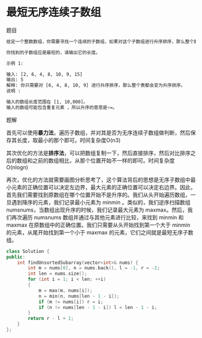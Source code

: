 # 最短无序连续子数组

题目

```bash
给定一个整数数组，你需要寻找一个连续的子数组，如果对这个子数组进行升序排序，那么整个数组都会变为升序排序。

你找到的子数组应是最短的，请输出它的长度。

示例 1:

输入: [2, 6, 4, 8, 10, 9, 15]
输出: 5
解释: 你只需要对 [6, 4, 8, 10, 9] 进行升序排序，那么整个表都会变为升序排序。
说明 :

输入的数组长度范围在 [1, 10,000]。
输入的数组可能包含重复元素 ，所以升序的意思是<=。
```

题解

首先可以使用**暴力法**，遍历子数组，并对其是否为无序连续子数组做判断，然后保存其长度，取最小的那个即可。时间复杂度O(n3)

其次优化的方法是**排序法**，可以把数组复制一下，然后直接排序，然后对比排序之后的数组和之前的数组相比，从那个位置开始不一样的即可。时间复杂度O(nlogn)

再次，优化的方法就需要画图分析思考了，这个算法背后的思想是无序子数组中最小元素的正确位置可以决定左边界，最大元素的正确位置可以决定右边界。因此，首先我们需要找到原数组在哪个位置开始不是升序的。我们从头开始遍历数组，一旦遇到降序的元素，我们记录最小元素为 minmin 。类似的，我们逆序扫描数组 numsnums，当数组出现升序的时候，我们记录最大元素为 maxmax。然后，我们再次遍历 numsnums 数组并通过与其他元素进行比较，来找到 minmin 和 maxmax 在原数组中的正确位置。我们只需要从头开始找到第一个大于 minmin 的元素，从尾开始找到第一个小于 maxmax 的元素，它们之间就是最短无序子数组。

```C++
class Solution {
public:
    int findUnsortedSubarray(vector<int>& nums) {
        int m = nums[0], n = nums.back(), l = -1, r = -2;
        int len = nums.size();
        for (int i = 1; i < len; ++i)
        {
            m = max(m, nums[i]);
            n = min(n, nums[len - 1 - i]);
            if (m != nums[i]) r = i;
            if (n != nums[len - 1 - i]) l = len - 1 - i;
        }
        return r - l + 1;
    }
};
```
